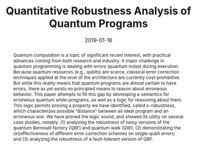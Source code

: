 ---
title: "Quantitative Robustness Analysis of Quantum Programs"
collection: publications
permalink: /publication/quantum-robustness
excerpt: 
date: 2019-01-16
venue: 'Proceedings of the ACM Conference on Principles of Programming Languages (POPL)'
link: 'https://dl.acm.org/doi/10.1145/3290344'
paperurl: 'https://arxiv.org/pdf/1811.03585.pdf'
citation: 'Shih-Han Hung, <b>Kesha Hietala</b>, Shaopeng Zhu, Mingsheng Ying, Michael Hicks, Xiaodi Wu. &quot;Quantitative Robustness Analysis of Quantum Programs.&quot; <i>Proceedings of the ACM Conference on Principles of Programming Languages (POPL)</i>. 2019.'
abstract: "Quantum computation is a topic of significant recent interest, with practical advances coming from both research and industry. A major challenge in quantum programming is dealing with errors (quantum noise) during execution. Because quantum resources (e.g., qubits) are scarce, classical error correction techniques applied at the level of the architecture are currently cost-prohibitive. But while this reality means that quantum programs are almost certain to have errors, there as yet exists no principled means to reason about erroneous behavior. This paper attempts to fill this gap by developing a semantics for erroneous quantum while-programs, as well as a logic for reasoning about them. This logic permits proving a property we have identified, called є-robustness, which characterizes possible “distance” between an ideal program and an erroneous one. We have proved the logic sound, and showed its utility on several case studies, notably: (1) analyzing the robustness of noisy versions of the quantum Bernoulli factory (QBF) and quantum walk (QW); (2) demonstrating the (in)effectiveness of different error correction schemes on single-qubit errors; and (3) analyzing the robustness of a fault-tolerant version of QBF."
---